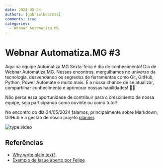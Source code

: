 ```yaml
---
date: 2024-05-24
authors: [gabrielbdornas]
comments: true
categories:
  - Webnar Automatiza.MG
---
```


# Webnar Automatiza.MG #3

Aqui na equipe Automatiza.MG Sexta-feira é dia de conhecimento!
Dia de Webnar Automatiza.MG.
Nesses encontros, mergulhamos no universo da tecnologia, desvendando os segredos de ferramentas como Git, GitHub, Python, Power Automate e muito mais.
É a nossa chance de se atualizar, compartilhar conhecimento e aprimorar nossas habilidades! :rocket::rocket:

<!-- more -->

Não perca essa oportunidade de contribuir para o crescimento de nossa equipe, seja participando como ouvinte ou como tutor!

No encontro do dia 24/05/2024 falamos, principalmente sobre Markdown, GitHub e a gestão de nosso projeto [planner](https://github.com/orgs/automatiza-mg/projects/1).

![type:video](https://www.youtube.com/embed/P0IKA6XhOyA)

## Referências

- [Why write plain text?](https://icornelius.github.io/posts/2023/12/why-plain-text/).
- [Exemplo de Issue aberto por Felipe](https://github.com/automatiza-mg/handbook/issues/111)
